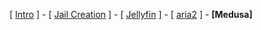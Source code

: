 [ [Intro](README.md) ] - [ [Jail Creation](1_jail.md) ] - [ [Jellyfin](2_jellyfin.md) ] - [ [aria2](3_aria2.md) ] - **[Medusa]**
